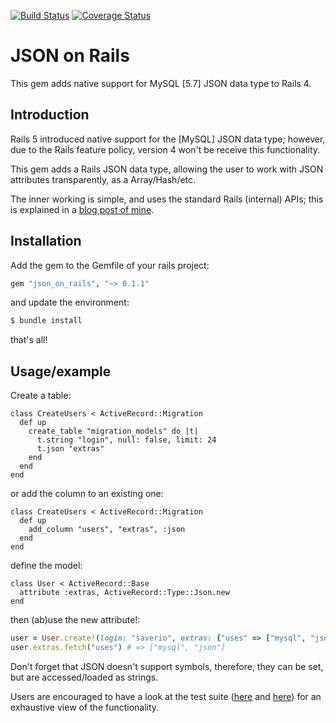 [![Build Status][BS img]](https://travis-ci.org/saveriomiroddi/json_on_rails)
[![Coverage Status][CS img]](https://coveralls.io/r/saveriomiroddi/json_on_rails)

# JSON on Rails

This gem adds native support for MySQL [5.7] JSON data type to Rails 4.

## Introduction

Rails 5 introduced native support for the [MySQL] JSON data type; however, due to the Rails feature policy, version 4 won't be receive this functionality.

This gem adds a Rails JSON data type, allowing the user to work with JSON attributes transparently, as a Array/Hash/etc.

The inner working is simple, and uses the standard Rails (internal) APIs; this is explained in a [blog post of mine](https://saveriomiroddi.github.io/Support-MySQL-native-JSON-data-type-in-Rails-4).

## Installation

Add the gem to the Gemfile of your rails project:

```ruby
gem "json_on_rails", "~> 0.1.1"
```

and update the environment:

```sh
$ bundle install
```

that's all!

## Usage/example

Create a table:

```
class CreateUsers < ActiveRecord::Migration
  def up
    create_table "migration_models" do |t|
      t.string "login", null: false, limit: 24
      t.json "extras"
    end
  end
end
```

or add the column to an existing one:

```
class CreateUsers < ActiveRecord::Migration
  def up
    add_column "users", "extras", :json
  end
end
```

define the model:

```
class User < ActiveRecord::Base
  attribute :extras, ActiveRecord::Type::Json.new
end

```

then (ab)use the new attribute!:

```ruby
user = User.create!(login: "saverio", extras: {"uses" => ["mysql", "json"]})
user.extras.fetch("uses") # => ["mysql", "json"]
```

Don't forget that JSON doesn't support symbols, therefore, they can be set, but are accessed/loaded as strings.

Users are encouraged to have a look at the test suite ([here](spec/json_on_rails/json_attributes_spec.rb) and [here](spec/json_on_rails/arel_methods_spec.rb)) for an exhaustive view of the functionality.

[BS img]: https://travis-ci.org/saveriomiroddi/json_on_rails.svg?branch=master
[CS img]: https://coveralls.io/repos/saveriomiroddi/json_on_rails/badge.png?branch=master
